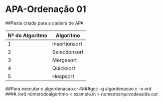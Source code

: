 # APA-Ordenação 01
##Pasta criada para a cadeira de APA

Nº do Algoritmo| Algoritmo
----|----
1| Insertionsort
2| Selectionsort
3| Mergesort
4| Quicksort
5| Heapsort


##Para executar o algordenacao.c:
####gcc -g  algordenacao.c -o ord
####./ord númerodoalgoritmo < example.in > nomedoarquivodesaida.out


